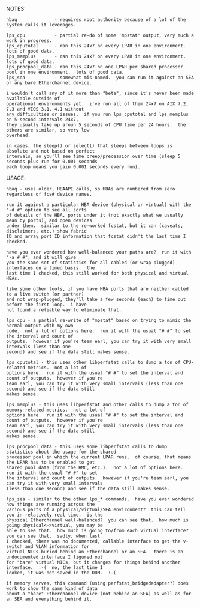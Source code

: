 NOTES:

    hbaq              - requires root authority because of a lot of the system calls it leverages.
    
    lps_cpu           - partial re-do of some 'mpstat' output, very much a work in progress.
    lps_cputotal      - ran this 24x7 on every LPAR in one environment.  lots of good data.
    lps_memplus       - ran this 24x7 on every LPAR in one environment.  lots of good data.
    lps_procpool_data - ran this 24x7 on one LPAR per shared processor pool in one environment.  lots of good data.
    lps_sea           - somewhat mis-named.  you can run it against an SEA or any bare Etherchannel device.

    i wouldn't call any of it more than "beta", since it's never been made available outside of
    operational environments yet.  i've run all of them 24x7 on AIX 7.2, 7.3 and VIOS 3.1, 4.1 without
    any difficulties or issues.  if you run lps_cputotal and lps_memplus on 5-second intervals 24x7,
    they usually take up aroun 5 seconds of CPU time per 24 hours.  the others are similar, so very low
    overhead.

    in cases, the sleep() or select() that sleeps between loops is absolute and not based on perfect
    intervals, so you'll see time creep/precession over time (sleep 5 seconds plus run for 0.001 seconds
    each loop means you gain 0.001 seconds every run).

USAGE:

    hbaq - uses older, HBAAPI calls, so HBAs are numbered from zero regardless of fcs# device names.
    
    run it against a particular HBA device (physical or virtual) with the "-d #" option to see all sorts
    of details of the HBA, ports under it (not exactly what we usually mean by ports), and open devices
    under them.  similar to the re-worked fcstat, but it can (caveats, disclaimers, etc.) show fabric
    ID and array port ID information that fcstat didn't the last time I checked.

    have you ever wondered how well-balanced your paths are?  run it with "-a # #", and it will give 
    you the same set of statistics for all cabled (or wrap-plugged) interfaces on a timed basis.  the
    last time I checked, this still worked for both physical and virtual HBAs.

    like some other tools, if you have HBA ports that are neither cabled to a live switch (or partner)
    and not wrap-plugged, they'll take a few seconds (each) to time out before the first loop.  i have
    not found a reliable way to eliminate that.

    lps_cpu - a partial re-write of "mpstat" based on trying to mimic the normal output with my own
    code.  not a lot of options here.  run it with the usual "# #" to set the interval and count of
    outputs.  however if you're team earl, you can try it with very small intervals (less than one
    second) and see if the data still makes sense.
    
    lps_cputotal - this uses other libperfstat calls to dump a ton of CPU-related metrics.  not a lot of
    options here.  run it with the usual "# #" to set the interval and count of outputs.  however if you're
    team earl, you can try it with very small intervals (less than one second) and see if the data still
    makes sense.
    
    lps_memplus - this uses libperfstat and other calls to dump a ton of memory-related metrics.  not a lot of
    options here.  run it with the usual "# #" to set the interval and count of outputs.  however if you're
    team earl, you can try it with very small intervals (less than one second) and see if the data still
    makes sense.

    lps_procpool_data - this uses some libperfstat calls to dump statistics about the usage for the shared
    processor pool in which the current LPAR runs.  of course, that means the LPAR has to be enabled to get
    shared pool data (from the HMC, etc.).  not a lot of options here.  run it with the usual "# #" to set
    the interval and count of outputs.  however if you're team earl, you can try it with very small intervals
    (less than one second) and see if the data still makes sense.

    lps_sea - similar to the other lps_* commands.  have you ever wondered how things are running across the
    various parts of a physical/virtual/SEA environment?  this can tell you in relatively real-time.  is the
    physical Etherchannel well-balanced?  you can see that.  how much is going physical<->virtual, you may be
    able to see that.  how much is going to/from each virtual interface?  you can see that.  sadly, when last
    I checked, there was no documented, callable interface to get the v-switch and VLAN information for 
    virtual NICs buried behind an Etherchannel or an SEA.  there is an undocumented interface I figured out
    for "bare" virtual NICs, but it changes for things behind another interface.  :-(  no, the last time I
    looked, it was not saved in the ODM.  :-(

    if memory serves, this command (using perfstat_bridgedadapter?) does work to show the same kind of data
    about a "bare" Etherchannel device (not behind an SEA) as well as for an SEA and everything behind it.
